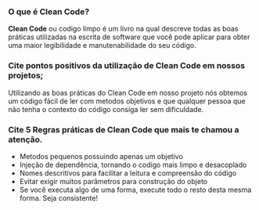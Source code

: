 ### O que é Clean Code?

**Clean Code** ou codigo limpo é um livro na qual descreve todas as boas práticas utilizadas na escrita de 
software que você pode aplicar para obter uma maior legibilidade e 
manutenabilidade do seu código.

### Cite pontos positivos da utilização de Clean Code em nossos projetos;

Utilizando as boas práticas do Clean Code em nosso projeto nós obtemos um código fácil de ler com metodos objetivos e que 
qualquer pessoa que não tenha o contexto do código consiga ler sem dificuldade.

### Cite 5 Regras práticas de Clean Code que mais te chamou a atenção.

- Metodos pequenos possuindo apenas um objetivo
- Injeção de dependência, tornando o codigo mais limpo e desacoplado
- Nomes descritivos para facilitar a leitura e compreensão do código
- Evitar exigir muitos parâmetros para construção do objeto
- Se você executa algo de uma forma, execute todo o resto desta mesma forma. Seja consistente!
